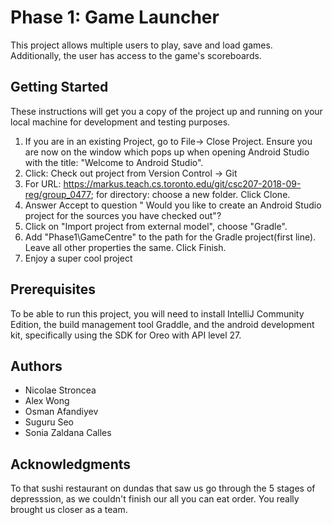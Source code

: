 # Phase 1: Game Launcher
This project allows multiple users to play, save and load games. Additionally, the user has access
to the game's scoreboards. 

## Getting Started

These instructions will get you a copy of the project up and running on your local machine for development and testing purposes. 

1. If you are in an existing Project, go to File-> Close Project. Ensure you are now on the window which pops up when opening Android Studio with the title: "Welcome to Android Studio".
2. Click: Check out project from Version Control -> Git
3. For URL:  https://markus.teach.cs.toronto.edu/git/csc207-2018-09-reg/group_0477; for directory: choose a new folder. Click Clone.
4. Answer Accept to question " Would you like to create an Android Studio project for the sources you have checked out"?
5. Click on "Import project from external model", choose "Gradle".
6. Add "Phase1\GameCentre" to the path for the Gradle project(first line). Leave all other properties the same. Click Finish.
7. Enjoy a super cool project

## Prerequisites

To be able to run this project, you will need to install IntelliJ Community Edition, the build management tool Graddle, 
and the android development kit, specifically using the SDK for Oreo with API level 27.

## Authors

* Nicolae Stroncea
* Alex Wong
* Osman Afandiyev
* Suguru Seo
* Sonia Zaldana Calles

## Acknowledgments

To that sushi restaurant on dundas that saw us go through the 5 stages of depresssion, as we couldn't finish our all you can eat order.
You really brought us closer as a team.





